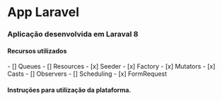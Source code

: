 # App Laravel
<h3>Aplicação desenvolvida em Laraval 8</h3>

<h4>Recursos utilizados</h4>
   - [] Queues
   - [] Resources
   - [x] Seeder
   - [x] Factory
   - [x] Mutators
   - [x] Casts
   - [] Observers
   - [] Scheduling
   - [x] FormRequest


<h4>Instruções para utilização da plataforma.</h4>   


